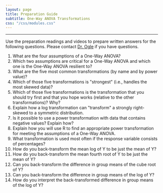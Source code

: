 ```yaml
---
layout: page
title: Preparation Guide
subtitle: One-Way ANOVA Transformations
css: "/css/modules.css"
---
```


----

<div class="alert alert-warning">
Use the preparation readings and videos to prepare written answers for the following questions. Please contact <a href="mailto:dogle@northland.edu">Dr. Ogle</a> if you have questions.
</div>

1. What are the four assumptions of a One-Way ANOVA?
1. Which two assumptions are critical for a One-Way ANOVA and which one is the One-Way ANOVA resilient to?
1. What are the five most common transformations (by name and by power value)?
1. Which of those five transformations is "strongest" (i.e., handles the most skewed data)?
1. Which of those five transformations is the transformation that you should try first and that you hope works (relative to the other transformations)? Why?
1. Explain how a log transformation can "transform" a strongly right-skewed to a symmetric distribution.
1. Is it possible to use a power transformation with data that contains negative values? Explain how?
1. Explain how you will use R to find an appropriate power transformation for meeting the assumptions of a One-Way ANOVA.
1. What transformation is used most often if the response variable consists of percentages?
1. How do you back-transform the mean log of Y to be just the mean of Y?
1. How do you back-transform the mean fourth root of Y to be just the mean of Y?
1. Can you back-transform the difference in group means of the cube root of Y?
1. Can you back-transform the difference in group means of the log of Y?
1. How do you interpret the back-transformed difference in group means of the log of Y?
